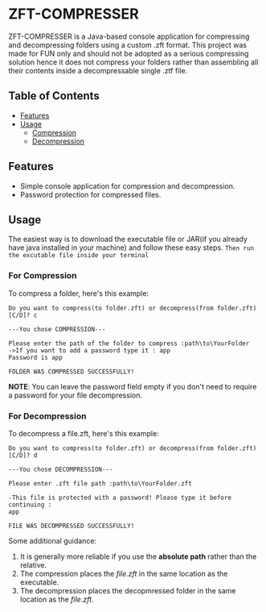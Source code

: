 # ZFT-COMPRESSER
ZFT-COMPRESSER is a Java-based console application for compressing and decompressing folders using a custom .zft format. This project was made for FUN only and should not be adopted as a serious compressing solution hence it does not compress your folders rather than assembling all their contents inside a decompressable single .ztf file.

## Table of Contents
- [Features](#features)
- [Usage](#usage)
  - [Compression](#compression)
  - [Decompression](#decompression)

## Features
- Simple console application for compression and decompression.
- Password protection for compressed files.

## Usage
The easiest way is to download the executable file or JAR(if you already have java installed in your machine) and follow these easy steps.
```Then run the excutable file inside your terminal```

### For Compression
To compress a folder, here's this example:
```
Do you want to compress(to folder.zft) or decompress(from folder.zft) [C/D]? c

---You chose COMPRESSION---

Please enter the path of the folder to compress :path\to\YourFolder
->If you want to add a password type it : app
Password is app

FOLDER WAS COMPRESSED SUCCESSFULLY!
```
**NOTE**: You can leave the password field empty if you don't need to require a password for your file decompression.

### For Decompression
To decompress a file.zft, here's this example:
```
Do you want to compress(to folder.zft) or decompress(from folder.zft) [C/D]? d

---You chose DECOMPRESSION---

Please enter .zft file path :path\to\YourFolder.zft

-This file is protected with a password! Please type it before continuing :
app

FILE WAS DECOMPRESSED SUCCESSFULLY!
```

Some additional guidance:
1. It is generally more reliable if you use the **absolute path** rather than the relative.
2. The compression places the *file.zft* in the same location as the executable.
3. The decompression places the decopmressed folder in the same location as the *file.zft*.
